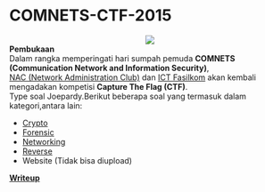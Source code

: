 # COMNETS-CTF-2015

<center><img src="http://ilkom.unsri.ac.id/wp-content/uploads/2015/10/ctf-630x210.jpg"><br></center>
<b>Pembukaan</b><br>
Dalam rangka memperingati hari sumpah pemuda <b>COMNETS (Communication Network and Information Security)</b>,<br> 
<a href="http://nac.ilkom.unsri.ac.id">NAC (Network Administration Club)</a> dan <a href="http://ict.ilkom.unsri.ac.id">ICT Fasilkom</a> akan kembali mengadakan kompetisi <b>Capture The Flag (CTF)</b>.<br>
Type soal Joepardy.Berikut beberapa soal yang termasuk dalam kategori,antara lain:
<ul>
<li><a href="Crypto">Crypto</a></li>
<li><a href="Forensic">Forensic</a></li>
<li><a href="Networking">Networking</a></li>
<li><a href="Reverse">Reverse</a></li>
<li>Website (Tidak bisa diupload)</li>
</ul>

<b><a href="Writeup">Writeup</a></b>

